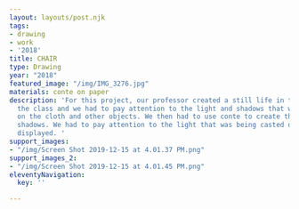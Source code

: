 ```yaml
---
layout: layouts/post.njk
tags:
- drawing
- work
- '2018'
title: CHAIR
type: Drawing
year: "2018"
featured_image: "/img/IMG_3276.jpg"
materials: conte on paper
description: 'For this project, our professor created a still life in the middle of
  the class and we had to pay attention to the light and shadows that were displayed
  on the cloth and other objects. We then had to use conte to create the light and
  shadows. We had to pay attention to the light that was being casted onto the objects
  displayed. '
support_images:
- "/img/Screen Shot 2019-12-15 at 4.01.37 PM.png"
support_images_2:
- "/img/Screen Shot 2019-12-15 at 4.01.45 PM.png"
eleventyNavigation:
  key: ''

---
```


